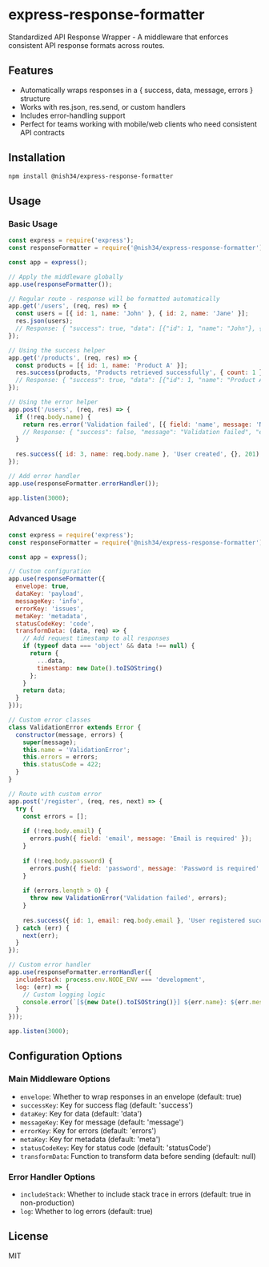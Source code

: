 # express-response-formatter

Standardized API Response Wrapper - A middleware that enforces consistent API response formats across routes.

## Features

- Automatically wraps responses in a { success, data, message, errors } structure
- Works with res.json, res.send, or custom handlers
- Includes error-handling support
- Perfect for teams working with mobile/web clients who need consistent API contracts

## Installation

```bash
npm install @nish34/express-response-formatter
```

## Usage

### Basic Usage

```javascript
const express = require('express');
const responseFormatter = require('@nish34/express-response-formatter');

const app = express();

// Apply the middleware globally
app.use(responseFormatter());

// Regular route - response will be formatted automatically
app.get('/users', (req, res) => {
  const users = [{ id: 1, name: 'John' }, { id: 2, name: 'Jane' }];
  res.json(users);
  // Response: { "success": true, "data": [{"id": 1, "name": "John"}, {"id": 2, "name": "Jane"}], "message": "" }
});

// Using the success helper
app.get('/products', (req, res) => {
  const products = [{ id: 1, name: 'Product A' }];
  res.success(products, 'Products retrieved successfully', { count: 1 });
  // Response: { "success": true, "data": [{"id": 1, "name": "Product A"}], "message": "Products retrieved successfully", "meta": { "count": 1 } }
});

// Using the error helper
app.post('/users', (req, res) => {
  if (!req.body.name) {
    return res.error('Validation failed', [{ field: 'name', message: 'Name is required' }], 422);
    // Response: { "success": false, "message": "Validation failed", "errors": [{"field": "name", "message": "Name is required"}], "statusCode": 422 }
  }
  
  res.success({ id: 3, name: req.body.name }, 'User created', {}, 201);
});

// Add error handler
app.use(responseFormatter.errorHandler());

app.listen(3000);
```

### Advanced Usage

```javascript
const express = require('express');
const responseFormatter = require('@nish34/express-response-formatter');

const app = express();

// Custom configuration
app.use(responseFormatter({
  envelope: true,
  dataKey: 'payload',
  messageKey: 'info',
  errorKey: 'issues',
  metaKey: 'metadata',
  statusCodeKey: 'code',
  transformData: (data, req) => {
    // Add request timestamp to all responses
    if (typeof data === 'object' && data !== null) {
      return {
        ...data,
        timestamp: new Date().toISOString()
      };
    }
    return data;
  }
}));

// Custom error classes
class ValidationError extends Error {
  constructor(message, errors) {
    super(message);
    this.name = 'ValidationError';
    this.errors = errors;
    this.statusCode = 422;
  }
}

// Route with custom error
app.post('/register', (req, res, next) => {
  try {
    const errors = [];
    
    if (!req.body.email) {
      errors.push({ field: 'email', message: 'Email is required' });
    }
    
    if (!req.body.password) {
      errors.push({ field: 'password', message: 'Password is required' });
    }
    
    if (errors.length > 0) {
      throw new ValidationError('Validation failed', errors);
    }
    
    res.success({ id: 1, email: req.body.email }, 'User registered successfully', {}, 201);
  } catch (err) {
    next(err);
  }
});

// Custom error handler
app.use(responseFormatter.errorHandler({
  includeStack: process.env.NODE_ENV === 'development',
  log: (err) => {
    // Custom logging logic
    console.error(`[${new Date().toISOString()}] ${err.name}: ${err.message}`);
  }
}));

app.listen(3000);
```

## Configuration Options

### Main Middleware Options

- `envelope`: Whether to wrap responses in an envelope (default: true)
- `successKey`: Key for success flag (default: 'success')
- `dataKey`: Key for data (default: 'data')
- `messageKey`: Key for message (default: 'message')
- `errorKey`: Key for errors (default: 'errors')
- `metaKey`: Key for metadata (default: 'meta')
- `statusCodeKey`: Key for status code (default: 'statusCode')
- `transformData`: Function to transform data before sending (default: null)

### Error Handler Options

- `includeStack`: Whether to include stack trace in errors (default: true in non-production)
- `log`: Whether to log errors (default: true)

## License

MIT